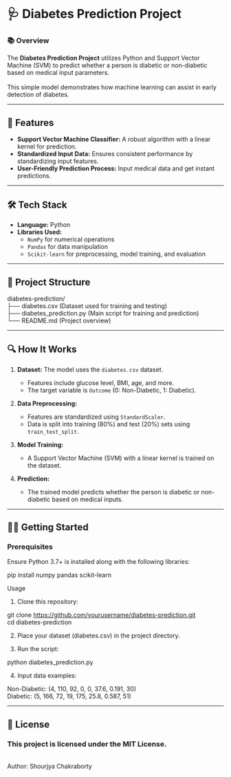 # 🩺 Diabetes Prediction Project  

### 📚 Overview  
The **Diabetes Prediction Project** utilizes Python and Support Vector Machine (SVM) to predict whether a person is diabetic or non-diabetic based on medical input parameters. <br>  
This simple model demonstrates how machine learning can assist in early detection of diabetes.  

---

## 🚀 Features  
- **Support Vector Machine Classifier:** A robust algorithm with a linear kernel for prediction. <br>  
- **Standardized Input Data:** Ensures consistent performance by standardizing input features. <br>  
- **User-Friendly Prediction Process:** Input medical data and get instant predictions.  

---

## 🛠️ Tech Stack  
- **Language:** Python <br>  
- **Libraries Used:** <br>  
  - `NumPy` for numerical operations <br>  
  - `Pandas` for data manipulation <br>  
  - `Scikit-learn` for preprocessing, model training, and evaluation <br>  

---

## 📂 Project Structure  
diabetes-prediction/ <br>
├── diabetes.csv               (Dataset used for training and testing) <br>
├── diabetes_prediction.py     (Main script for training and prediction) <br>
└── README.md                  (Project overview) <br>


---

## 🔍 How It Works  
1. **Dataset:** The model uses the `diabetes.csv` dataset. <br>  
   - Features include glucose level, BMI, age, and more. <br>  
   - The target variable is `Outcome` (0: Non-Diabetic, 1: Diabetic). <br>  

2. **Data Preprocessing:** <br>  
   - Features are standardized using `StandardScaler`. <br>  
   - Data is split into training (80%) and test (20%) sets using `train_test_split`. <br>  

3. **Model Training:** <br>  
   - A Support Vector Machine (SVM) with a linear kernel is trained on the dataset. <br>  

4. **Prediction:** <br>  
   - The trained model predicts whether the person is diabetic or non-diabetic based on medical inputs. <br>  

---

## 🧑‍💻 Getting Started  

### Prerequisites  
Ensure Python 3.7+ is installed along with the following libraries: <br>  
  
pip install numpy pandas scikit-learn  

Usage
1. Clone this repository: <br>

git clone https://github.com/yourusername/diabetes-prediction.git  
cd diabetes-prediction  

2. Place your dataset (diabetes.csv) in the project directory. <br>

3. Run the script: <br>

python diabetes_prediction.py  

4. Input data examples: <br>

Non-Diabetic: (4, 110, 92, 0, 0, 37.6, 0.191, 30) <br>
Diabetic: (5, 166, 72, 19, 175, 25.8, 0.587, 51) <br>

---

## 📜 License

### This project is licensed under the MIT License. <br>




<br>
Author: Shourjya Chakraborty
